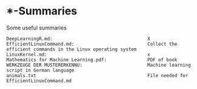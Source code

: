 # *-Summaries

Some useful summaries

    DeepLearningR.md:                                   X
    EfficientLinuxCommand.md:                           Collect the efficient commands in the Linux operating system 
    LinuxKernel.md:                                     x
    Mathematics for Machine Learning.pdf:               PDF of book
    WERKZEUGE DER MUSTERERKENNU:                        Machine learning script in German language
    animals.txt                                         File needed for EfficientLinuxCommand.md
